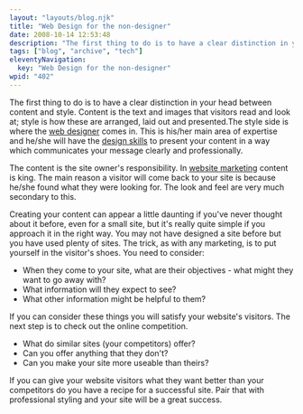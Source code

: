 ```yaml
---
layout: "layouts/blog.njk"
title: "Web Design for the non-designer"
date: 2008-10-14 12:53:48
description: "The first thing to do is to have a clear distinction in your head between content and style"
tags: ["blog", "archive", "tech"]
eleventyNavigation:
  key: "Web Design for the non-designer"
wpid: "402"
---
```


The first thing to do is to have a clear distinction in your head between content and style. Content is the text and images that visitors read and look at; style is how these are arranged, laid out and presented.The style side is where the <a href="https://www.chris-smith-web.com/wp" target="_self">web designer</a> comes in. This is his/her main area of expertise and he/she will have the <a href="https://www.chris-smith-web.com/wp" target="_self">design skills</a> to present your content in a way which communicates your message clearly and professionally.

The content is the site owner's responsibility. In <a href="https://www.chris-smith-web.com/wp/?page_id=11" target="_self">website marketing</a> content is king. The main reason a visitor will come back to your site is because he/she found what they were looking for. The look and feel are very much secondary to this.

Creating your content can appear a little daunting if you've never thought about it before, even for a small site, but it's really quite simple if you approach it in the right way. You may not have designed a site before but you have used plenty of sites. The trick, as with any marketing, is to put yourself in the visitor's shoes. You need to consider:

<ul>
	<li>When they come to your site, what are their objectives - what might they want to go away with?</li>
	<li>What information will they expect to see?</li>
	<li>What other information might be helpful to them?</li>
</ul>
If you can consider these things you will satisfy your website's visitors. The next step is to check out the online competition.
<ul>
	<li>What do similar sites (your competitors) offer?</li>
	<li>Can you offer anything that they don't?</li>
	<li>Can you make your site more useable than theirs?</li>
</ul>
If you can give your website visitors what they want better than your competitors do you have a recipe for a successful site. Pair that with professional styling and your site will be a great success.
